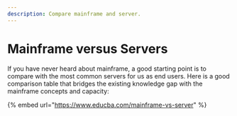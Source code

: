 ```yaml
---
description: Compare mainframe and server.
---
```


# Mainframe versus Servers

If you have never heard about mainframe, a good starting point is to compare with the most common servers for us as end users. Here is a good comparison table that bridges the existing knowledge gap with the mainframe concepts and capacity:

{% embed url="https://www.educba.com/mainframe-vs-server" %}
